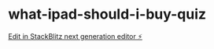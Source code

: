 # what-ipad-should-i-buy-quiz

[Edit in StackBlitz next generation editor ⚡️](https://stackblitz.com/~/github.com/hamisbela/what-ipad-should-i-buy-quiz)